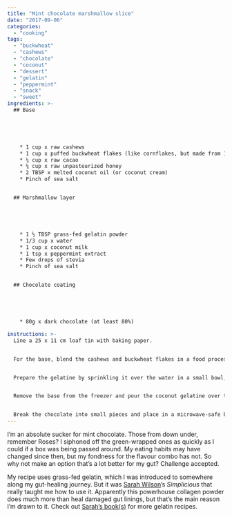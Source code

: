 ```yaml
---
title: "Mint chocolate marshmallow slice"
date: "2017-09-06"
categories: 
  - "cooking"
tags: 
  - "buckwheat"
  - "cashews"
  - "chocolate"
  - "coconut"
  - "dessert"
  - "gelatin"
  - "peppermint"
  - "snack"
  - "sweet"
ingredients: >-
  ## Base




    
    * 1 cup x raw cashews
    * 1 cup x puffed buckwheat flakes (like cornflakes, but made from 100% buckwheat)
    * ¼ cup x raw cacao
    * ¼ cup x raw unpasteurized honey
    * 2 TBSP x melted coconut oil (or coconut cream)
    * Pinch of sea salt


  ## Marshmallow layer





    * 1 ½ TBSP grass-fed gelatin powder
    * 1/3 cup x water
    * 1 cup x coconut milk
    * 1 tsp x peppermint extract
    * Few drops of stevia
    * Pinch of sea salt


  ## Chocolate coating





    * 80g x dark chocolate (at least 80%)

instructions: >-
  Line a 25 x 11 cm loaf tin with baking paper.


  For the base, blend the cashews and buckwheat flakes in a food processor until fine. Add the remaining ingredients and pulse until just combined. Spoon the mixture into the prepared loaf tin and press down with your hands into an even layer. Transfer to the freezer while you work on the filling and coating.


  Prepare the gelatine by sprinkling it over the water in a small bowl, and stirring until it dissolves. Leave for 5 minutes until it becomes rubbery. Combine the coconut milk, peppermint, stevia and sea salt in a saucepan and bring to a gentle boil, then remove from the heat. Break up the gelatine and add it to the coconut milk. Stir to dissolve, then blend with a stick blender.


  Remove the base from the freezer and pour the coconut gelatine over the top. Place in the fridge for at least 1 hour.


  Break the chocolate into small pieces and place in a microwave-safe bowl. Using a low setting on the microwave, warm gently until melted. Another option is to temper the chocolate in a heatproof bowl over a pot of simmering water, making sure the bowl doesn’t come into contact with the water. Pour the melted chocolate over the marshmallow layer and return the tin to the fridge for an hour. Warm a knife under running water before cutting so the chocolate doesn’t crack too much.
---
```

I’m an absolute sucker for mint chocolate. Those from down under, remember Roses? I siphoned off the green-wrapped ones as quickly as I could if a box was being passed around. My eating habits may have changed since then, but my fondness for the flavour combo has not. So why not make an option that’s a lot better for my gut? Challenge accepted.

My recipe uses grass-fed gelatin, which I was introduced to somewhere along my gut-healing journey. But it was [Sarah Wilson](http://www.sarahwilson.com/)’s _Simplicious_ that really taught me how to use it. Apparently this powerhouse collagen powder does much more than heal damaged gut linings, but that’s the main reason I’m drawn to it. Check out [Sarah’s book(s)](https://store.iquitsugar.com/?_ga=2.34907553.1684842874.1504712038-1189743389.1470642739#our_print_books) for more gelatin recipes.

